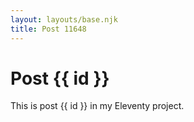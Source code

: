 ```yaml
---
layout: layouts/base.njk
title: Post 11648
---
```


# Post {{ id }}

This is post {{ id }} in my Eleventy project.
